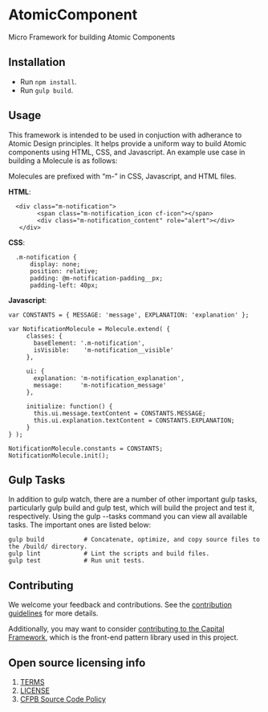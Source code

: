 
# AtomicComponent

Micro Framework for building Atomic Components

## Installation
  - Run `npm install`.
  - Run `gulp build`.

## Usage

This framework is intended to be used in conjuction with adherance to Atomic Design principles. It helps provide a uniform way to build Atomic components using HTML, CSS, and Javascript. An example use case in building a Molecule is as follows:

Molecules are prefixed with “m-” in CSS, Javascript, and HTML files.

**HTML**:
```
  <div class="m-notification">
        <span class="m-notification_icon cf-icon"></span>
        <div class="m-notification_content" role="alert"></div>
   </div>
```

**CSS**:
```
  .m-notification {
      display: none;
      position: relative;
      padding: @m-notification-padding__px;
      padding-left: 40px;
  ```

**Javascript**:
   ```
  var CONSTANTS = { MESSAGE: 'message', EXPLANATION: 'explanation' };

  var NotificationMolecule = Molecule.extend( {
        classes: {
          baseElement: '.m-notification',
          isVisible:    'm-notification__visible'
        },

        ui: {
          explanation: 'm-notification_explanation',
          message:     'm-notification_message'
        },

        initialize: function() {
          this.ui.message.textContent = CONSTANTS.MESSAGE;
          this.ui.explanation.textContent = CONSTANTS.EXPLANATION;
        }
  } );

  NotificationMolecule.constants = CONSTANTS;
  NotificationMolecule.init();
   ```

## Gulp Tasks

In addition to gulp watch, there are a number of other important gulp tasks, particularly gulp build and gulp test, which will build the project and test it, respectively. Using the gulp --tasks command you can view all available tasks. The important ones are listed below:

```
gulp build           # Concatenate, optimize, and copy source files to the /build/ directory.
gulp lint            # Lint the scripts and build files.
gulp test            # Run unit tests.
```

## Contributing

We welcome your feedback and contributions.
See the [contribution guidelines](CONTRIBUTING.md) for more details.

Additionally, you may want to consider
[contributing to the Capital Framework](https://cfpb.github.io/capital-framework/contributing/),
which is the front-end pattern library used in this project.

## Open source licensing info

1. [TERMS](TERMS.md)
2. [LICENSE](LICENSE)
3. [CFPB Source Code Policy](https://github.com/cfpb/source-code-policy/)
